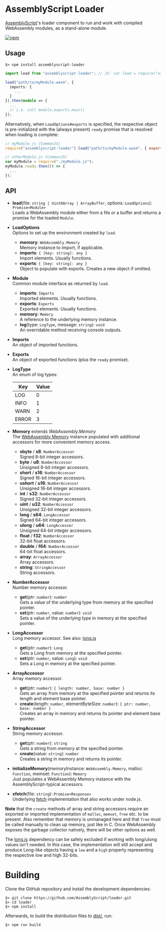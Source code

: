 AssemblyScript Loader
=====================

[AssemblyScript](http://assemblyscript.org)'s loader component to run and work with compiled WebAssembly modules, as a stand-alone module.

[![npm](https://img.shields.io/npm/v/assemblyscript-loader.svg)](https://www.npmjs.com/package/assemblyscript-loader)

Usage
-----

```
$> npm install assemblyscript-loader
```

```ts
import load from "assemblyscript-loader"; // JS: var load = require("assemblyscript-loader").load;

load("path/to/myModule.wasm", {
  imports: {
    ...
  }
}).then(module => {
  ...
  // i.e. call module.exports.main()
});
```

Alternatively, when `LoadOptions#exports` is specified, the respective object is pre-initialized
with the (always present) `ready` promise that is resolved when loading is complete:

```js
// myModule.js (CommonJS)
require("assemblyscript-loader").load("path/to/myModule.wasm", { exports: module.exports });
```

```js
// otherModule.js (CommonJS)
var myModule = require("./myModule.js");
myModule.ready.then(() => {
  ...
});
```

API
---

* **load**(file: `string | Uint8Array | ArrayBuffer`, options: `LoadOptions`): `Promise<Module>`<br />
  Loads a WebAssembly module either from a file or a buffer and returns a promise for the loaded `Module`.

* **LoadOptions**<br />
  Options to set up the environment created by `load`.

  * **memory**: `WebAssembly.Memory`<br />
    Memory instance to import, if applicable.
  * **imports**: `{ [key: string]: any }`<br />
    Import elements. Usually functions.
  * **exports**: `{ [key: string]: any }`<br />
    Object to populate with exports. Creates a new object if omitted.

* **Module**<br />
  Common module interface as returned by `load`.

  * **imports**: `Imports`<br />
    Imported elements. Usually functions.
  * **exports**: `Exports`<br />
    Exported elements. Usually functions.
  * **memory**: `Memory`<br />
    A reference to the underlying memory instance.
  * **log**(type: `LogType`, message: `string`): `void`<br />
    An overridable method receiving console outputs.

* **Imports**<br />
  An object of imported functions.

* **Exports**<br />
  An object of exported functions (plus the `ready` promise).

* **LogType**<br />
  An enum of log types:

  Key   | Value
  ------|-------
  LOG   | 0
  INFO  | 1
  WARN  | 2
  ERROR | 3

* **Memory** extends *WebAssembly.Memory*<br />
  The [WebAssembly Memory](https://developer.mozilla.org/en-US/docs/Web/JavaScript/Reference/Global_Objects/WebAssembly/Memory)
  instance populated with additional accessors for more convenient memory access.

  * **sbyte** / **s8**: `NumberAccessor`<br />
    Signed 8-bit integer accessors.
  * **byte** / **u8**: `NumberAccessor`<br />
    Unsigned 8-bit integer accessors.
  * **short** / **s16**: `NumberAccessor`<br />
    Signed 16-bit integer accessors.
  * **ushort** / **u16**: `NumberAccessor`<br />
    Unsigned 16-bit integer accessors.
  * **int** / **s32**: `NumberAccessor`<br />
    Signed 32-bit integer accessors.
  * **uint** / **u32**: `NumberAccessor`<br />
    Unsigned 32-bit integer accessors.
  * **long** / **s64**: `LongAccessor`<br />
    Signed 64-bit integer accessors.
  * **ulong** / **u64**: `LongAccessor`<br />
    Unsigned 64-bit integer accessors.
  * **float** / **f32**: `NumberAccessor`<br />
    32-bit float accessors.
  * **double** / **f64**: `NumberAccessor`<br />
    64-bit float accessors.
  * **array**: `ArrayAccessor`<br />
    Array accessors.
  * **string**: `StringAccessor`<br />
    String accessors.

* **NumberAccessor**<br />
  Number memory accessor.

  * **get**(ptr: `number`): `number`<br />
    Gets a value of the underlying type from memory at the specified pointer.
  * **set**(ptr: `number`, value: `number`): `void`<br />
    Sets a value of the underlying type in memory at the specified pointer.

* **LongAccessor**<br />
  Long memory accessor. See also: [long.js](https://github.com/dcodeIO/long.js)

  * **get**(ptr: `number`): `Long`<br />
    Gets a Long from memory at the specified pointer.
  * **set**(ptr: `number`, value: `Long`): `void`<br />
    Sets a Long in memory at the specified pointer.

* **ArrayAccessor**<br />
  Array memory accessor.

  * **get**(ptr: `number`): `{ length: number, base: number }`<br />
    Gets an array from memory at the specified pointer and returns its length and element base
    pointer.
  * **create**(length: `number`, elementByteSize: `number`): `{ ptr: number, base: number }`<br />
    Creates an array in memory and returns its pointer and element base pointer.

* **StringAccessor**<br />
  String memory accessor.

  * **get**(ptr: `number`): `string`<br />
    Gets a string from memory at the specified pointer.
  * **create**(value: `string`): `number`<br />
    Creates a string in memory and returns its pointer.

* **initializeMemory**(memoryInstance: `WebAssembly.Memory`, malloc: `Function`, memset: `Function`): `Memory`<br />
  Just populates a WebAssembly Memory instance with the AssemblyScript-typical accessors.

* **xfetch**(file: `string`): `Promise<Response>`<br />
  Underlying [fetch](https://developer.mozilla.org/en-US/docs/Web/API/WindowOrWorkerGlobalScope/fetch)
  implementation that also works under node.js.

**Note** that the `create` methods of array and string accessors require an exported or imported
implementation of `malloc`, `memset`, `free` etc. to be present. Also remember that memory is
unmanaged here and that `free` must be called manually to clean up memory, just like in C. Once
WebAssembly exposes the garbage collector natively, there will be other options as well.

The [long.js](https://github.com/dcodeIO/long.js) dependency can be safely excluded if working with
long/ulong values isn't needed. In this case, the implementation will still accept and produce
Long-like objects having a `low` and a `high` property representing the respective low and high
32-bits.

Building
========

Clone the GitHub repository and install the development dependencies:

```
$> git clone https://github.com/AssemblyScript/loader.git
$> cd loader
$> npm install
```

Afterwards, to build the distribution files to [dist/](./dist), run:

```
$> npm run build
```
